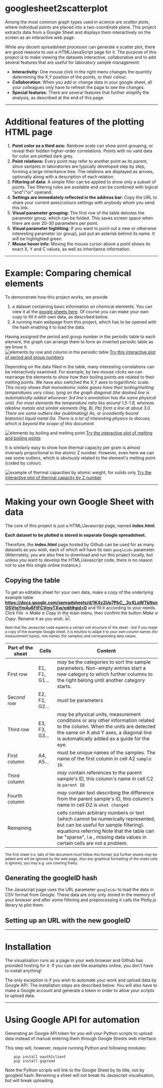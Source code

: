 # googlesheet2scatterplot 

Among the most common graph types used in science are *scatter plots*, where individual points are placed into a two-coordinate plane. This project extracts data from a Google Sheet and displays them interactively on the screen as an interactive web page.  

While any decent spreadsheet processor can generate a scatter plot, there are good reasons to use a HTML/JavaScript page for it. The purpose of this project is to make viewing the datasets interactive, collaborative and to add several features that are useful for laboratory sample management:
* **Interactivity**: One mouse click in the right menu changes the quantity determining the X,Y position of the points, or their colour.
* **Collaboration**: When you add or change data in your google sheet, all your colleagues only have to refresh the page to see the changes. 
* **Special features**: There are several features that further simplify the analysis, as described at the end of this page.


----

# Additional features of the plotting HTML page

1. **Point color as a third axis:** Rainbow scale can show point grouping, or reveal their hidden higher-order correlations. Points with no valid data for color are plotted dark grey.
1. **Point relations:** Every point may refer to another point as its parent, since samples in laboratories are typically developed step by step, forming a large inheritance tree. The relations are displayed as arrows, optionally along with a description of each relation. 
1. **Filtering of data:** A simple filter can be applied to show only a subset of points. Two filtering rules are available and can be combined with logical "and"/"or" operand.
1. **Settings are immediately reflected in the address bar:** Copy the URL to share your current axes/colours settings with anybody whom you send this link.
1. **Visual parameter grouping:** The first row of the table denotes the parameter group, which can be folded. This saves screen space when there are over 20-30 parameters per point.
1. **Visual parameter highliting:** If you want to point out a new or otherwise interesting parameter (or group), just put an asterisk behind its name. It will be highlighted green.
1. **Mouse hover info:** Moving the mouse cursor above a point shows its exact X, Y and C values, as well as inheritance information.


----
# Example: Comparing chemical elements

To demonstrate how this project works, we provide 
1. a dataset containing basic information on chemical elements. You can view it at the [google sheets here](https://docs.google.com/spreadsheets/d/1K4z2Up7PbC__3yXLqWTkNsnOSVtqYm4u6FtFCVmyTXw/edit?gid=0#gid=0). Of course you can make your own copy to fill it with own data, as described below.
2. A running main webpage from this project, which has to be opened with the hash enabling it to load the data. 

Having assigned the period and group number in the periodic table to each element, the graph can arrange them to form an inverted periodic table as we know it.  
![elements by row and column in the periodic table](./docs/example_elements.png)
<a href="https://filipdominec.github.io/googlesheet2scatterplot/?x=group&y=period&c=period&fo1=(NOT%20USED)&fop=and&fo2=(NOT%20USED)&googleid=2PACX-1vRZbVmg68lEl8VS9DGa1rEDS5-V55Ome6JXc6Cs4UuGhAYUgHHZw1x1_f9AbvHlyDL8GmzRVxli0W-o">Try this interactive plot of period and group numbers</a>

Depending on the data filled in the table, many interesting correlations can be interactively examined.
For example, by two mouse clicks we can rearrange the elements to show how their boiling points are related to their melting points. We have also switched the X,Y axes to logarithmic scale. *This nicely shows that monoatomic noble gases have their boiling/melting temperatures very close, lying on the graph diagonal (the dashed line is automatically added whenever 3rd line's annotation has the same physical unit). For most elements the temperature ratio lies around 1.5-1.8, whereas alkaline metals and similar elements (Hg, Bi, Pb) form a line at about 3.0. There are some outliers like (sublimating) As, or (covalently bound biatomic) liquid metal Ga. There is a lot of interesting physics to discuss, which is beyond the scope of this document.*

![elements by boiling and melting point](./docs/example_elements_by_boiling_melting.png)
<a href="https://filipdominec.github.io/googlesheet2scatterplot/?x=melting%20point&y=boiling%20point&c=period&xlog=1&ylog=1&fo1=(NOT%20USED)&fop=and&fo2=(NOT%20USED)&googleid=2PACX-1vRZbVmg68lEl8VS9DGa1rEDS5-V55Ome6JXc6Cs4UuGhAYUgHHZw1x1_f9AbvHlyDL8GmzRVxli0W-o">Try the interactive plot of melting and boiling points</a>

It is similarly easy to show how thermal capacity per gram is almost inversely proportional to the atomic Z number. However, even here we can see some outliers, which is obviously related to the element's melting point (coded by colour).

![example of thermal capacities by atomic weight, for solids only](./docs/example_elements_thcap_by_Z.png)
<a href="https://filipdominec.github.io/googlesheet2scatterplot/?x=atomic%20weight&y=thermal%20capacity&c=melting%20point&xlog=1&ylog=1&fb1=boiling%20point&fo1=gt&fp1=400&fop=and&fo2=(NOT%20USED)&googleid=2PACX-1vRZbVmg68lEl8VS9DGa1rEDS5-V55Ome6JXc6Cs4UuGhAYUgHHZw1x1_f9AbvHlyDL8GmzRVxli0W-o">Try the interactive plot of thermal capacity by Z number</a>


----

# Making your own Google Sheet with data

The core of this project is just a HTML/Javascript page, named **index.html**. 

**Each dataset to be plotted is stored in separate Google spreadsheet.**

Therefore, the **index.html** page hosted by Github can be used for as many datasets as you wish, each of which will have its own ```googleid=``` parameter. (Alternately, you are also free to download and run this project locally, but unless you want to develop the HTML/Javascript code, there is no reason not to use this single online instance.)

## Copying the table 

To get an editable sheet for your own data, make a copy of the underlying example table **https://docs.google.com/spreadsheets/d/1K4z2Up7PbC__3yXLqWTkNsnOSVtqYm4u6FtFCVmyTXw/edit#gid=0** and fill it according to your needs. Click *File -> Make a Copy* in the main menu, then confirm the button *Make a Copy*. Rename it as you wish.
![](docs/copy_gs.png)

<small>
Note that the Javascript code expects a certain cell structure of the sheet - but if you made a copy of the example Google sheet, it is intuitive to adapt it to your own column names (for measurement types), row names (for samples) and corresponding data values. 

Part of the sheet | Cells | Content
----------------- | ----- | -------
First row | E1, F1, G1... | *may* be the categories to sort the sample parameters. Non-empty entries start a new category to which further columns to the right belong until another category starts.
Second row | E2, F2, G2... | *must* be parameters
Third row | E3, F3, G3... | *may* be physical units, measurement conditions or any other information related to the column. When the units are detected the same on X and Y axes, a diagonal line is automatically added as a guide for the eye.
First column | A4, A5...  | must be unique names of the samples. The name of the first column in cell A2 ```sample ID```.
Third column | |  *may* contain references to the parent sample's ID, this column's name in cell C2 is ```parent ID```
Fourth column | |  *may* contain text describing the difference from the parent sample's ID, this column's name in cell D2 is ```what changed```
Remaining  | |  cells contain arbitrary numbers or text (which cannot be numerically represented, but can be useful for sample filtering). equations referring Note that the table can be "sparse", i.e., missing data values in certain cells are not a problem. 

The first sheet (i.e. tab) of the document must follow this format, but further sheets *may* be added and will be ignored by the web page. Also any graphical formatting of the sheet cells is ignored, you may e.g. use coloring freely. 
</small>

## Generating the googleID hash

The Javascript page uses the URL parameter ```googleid=```  to load the data in CSV format from Google. These data are only only stored in the memory of your browser and after some filtering and preprocessing it calls the Plotly.js library to plot them.


## Setting up an URL with the new googleID

----

# Installation

The visualisation runs as a page in your web browser and Github has provided hosting for it. If you can see the examples online, you don't have to install anything!

The only exception is if you wish to automate your work and upload data by Google API. The installation steps are described below. You will also have to make a Google account and generate a token in order to allow your scripts to upload data. 

----

# Using Google API for automation

Generating an Google API token for you will your Python scripts to upload data instead of manual entering them through Google Sheets web interface. 

This step will, however, require running Python and following modules:

```
    pip install oauth2client
    pip install gspread
```

Note the Python scripts will link to the Google Sheet by its title, not by googleid hash: Renaming a sheet will not break its Javascript visualisation, but will break uploading.

